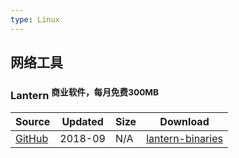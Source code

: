 ```yaml
---
type: Linux
---
```


## <i class="fa fa-globe"></i>网络工具

### Lantern <sup data-p="red">商业软件，每月免费300MB</sup>

| Source | Updated | Size | Download |
| ------ | ------- | -------- | -------- |
| <div class="safe">[GitHub](https://github.com/getlantern/download/wiki)</div> | 2018-09 | N/A | [lantern-binaries](https://github.com/getlantern/lantern-binaries) |
